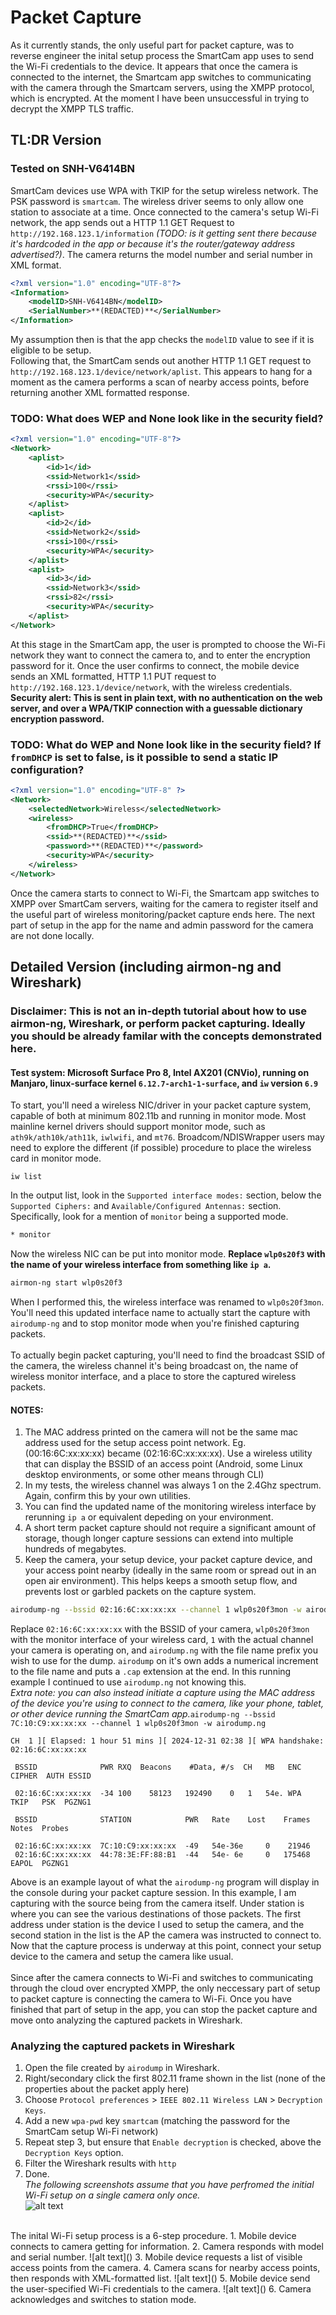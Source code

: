 # Packet Capture
As it currently stands, the only useful part for packet capture, was to reverse engineer the inital setup process the SmartCam app uses to send the Wi-Fi credentials to the device. It appears that once the camera is connected to the internet, the Smartcam app switches to communicating with the camera through the Smartcam servers, using the XMPP protocol, which is encrypted. At the moment I have been unsuccessful in trying to decrypt the XMPP TLS traffic.

## TL:DR Version
### Tested on SNH-V6414BN
SmartCam devices use WPA with TKIP for the setup wireless network. The PSK password is `smartcam`. The wireless driver seems to only allow one station to associate at a time. Once connected to the camera's setup Wi-Fi network, the app sends out a HTTP 1.1 GET Request to `http://192.168.123.1/information` *(TODO: is it getting sent there because it's hardcoded in the app or because it's the router/gateway address advertised?)*. The camera returns the model number and serial number in XML format.
```xml
<?xml version="1.0" encoding="UTF-8"?>
<Information>
    <modelID>SNH-V6414BN</modelID>
    <SerialNumber>**(REDACTED)**</SerialNumber>
</Information>
```
My assumption then is that the app checks the `modelID` value to see if it is eligible to be setup. <br>
Following that, the SmartCam sends out another HTTP 1.1 GET request to `http://192.168.123.1/device/network/aplist`. This appears to hang for a moment as the camera performs a scan of nearby access points, before returning another XML formatted response.
### TODO: What does WEP and None look like in the security field?
```xml
<?xml version="1.0" encoding="UTF-8"?>
<Network>
    <aplist>
        <id>1</id>
        <ssid>Network1</ssid>
        <rssi>100</rssi>
        <security>WPA</security>
    </aplist>
    <aplist>
        <id>2</id>
        <ssid>Network2</ssid>
        <rssi>100</rssi>
        <security>WPA</security>
    </aplist>
    <aplist>
        <id>3</id>
        <ssid>Network3</ssid>
        <rssi>82</rssi>
        <security>WPA</security>
    </aplist>
</Network>
```
At this stage in the SmartCam app, the user is prompted to choose the Wi-Fi network they want to connect the camera to, and to enter the encryption password for it. Once the user confirms to connect, the mobile device sends an XML formatted, HTTP 1.1 PUT request to `http://192.168.123.1/device/network`, with the wireless credentials. **Security alert: This is sent in plain text, with no authentication on the web server, and over a WPA/TKIP connection with a guessable dictionary encryption password.**
### TODO: What do WEP and None look like in the security field? If `fromDHCP` is set to false, is it possible to send a static IP configuration?
```xml
<?xml version="1.0" encoding="UTF-8" ?>
<Network>
    <selectedNetwork>Wireless</selectedNetwork>
    <wireless>
        <fromDHCP>True</fromDHCP>
        <ssid>**(REDACTED)**</ssid>
        <password>**(REDACTED)**</password>
        <security>WPA</security>
    </wireless>
</Network>
```
Once the camera starts to connect to Wi-Fi, the Smartcam app switches to XMPP over SmartCam servers, waiting for the camera to register itself and the useful part of wireless monitoring/packet capture ends here. The next part of setup in the app for the name and admin password for the camera are not done locally.

## Detailed Version (including airmon-ng and Wireshark)
### Disclaimer: This is not an in-depth tutorial about how to use airmon-ng, Wireshark, or perform packet capturing. Ideally you should be already familar with the concepts demonstrated here.

#### Test system: Microsoft Surface Pro 8, Intel AX201 (CNVio), running on Manjaro, linux-surface kernel ```6.12.7-arch1-1-surface```, and `iw` version `6.9`

To start, you'll need a wireless NIC/driver in your packet capture system, capable of both at minimum 802.11b and running in monitor mode. Most mainline kernel drivers should support monitor mode, such as ```ath9k/ath10k/ath11k```, ```iwlwifi```, and ```mt76```. Broadcom/NDISWrapper users may need to explore the different (if possible) procedure to place the wireless card in monitor mode.
```
iw list
```
In the output list, look in the ``Supported interface modes:`` section, below the ``Supported Ciphers:`` and ``Available/Configured Antennas:`` section. Specifically, look for a mention of ``monitor`` being a supported mode.
<br>
```bash
* monitor
```
Now the wireless NIC can be put into monitor mode. <b>Replace ``wlp0s20f3`` with the name of your wireless interface from something like `ip a`.</b>
```bash
airmon-ng start wlp0s20f3
```
When I performed this, the wireless interface was renamed to `wlp0s20f3mon`. You'll need this updated interface name to actually start the capture with `airodump-ng` and to stop monitor mode when you're finished capturing packets.
<br>
<br>
To actually begin packet capturing, you'll need to find the broadcast SSID of the camera, the wireless channel it's being broadcast on, the name of wireless monitor interface, and a place to store the captured wireless packets.
#### NOTES:
1. The MAC address printed on the camera will not be the same mac address used for the setup access point network. Eg. (00:16:6C:xx:xx:xx) became (02:16:6C:xx:xx:xx). Use a wireless utility that can display the BSSID of an access point (Android, some Linux desktop environments, or some other means through CLI)
2. In my tests, the wireless channel was always 1 on the 2.4Ghz spectrum. Again, confirm this by your own utilities.
3. You can find the updated name of the monitoring wireless interface by rerunning `ip a` or equivalent depeding on your environment.
4. A short term packet capture should not require a significant amount of storage, though longer capture sessions can extend into multiple hundreds of megabytes.
5. Keep the camera, your setup device, your packet capture device, and your access point nearby (ideally in the same room or spread out in an open air environment). This helps keeps a smooth setup flow, and prevents lost or garbled packets on the capture system.
```bash
airodump-ng --bssid 02:16:6C:xx:xx:xx --channel 1 wlp0s20f3mon -w airodump.ng
```
Replace `02:16:6C:xx:xx:xx` with the BSSID of your camera, `wlp0s20f3mon` with the monitor interface of your wireless card, `1` with the actual channel your camera is operating on, and `airodump.ng` with the file name prefix you wish to use for the dump. ```airodump``` on it's own adds a numerical increment to the file name and puts a ```.cap``` extension at the end. In this running example I continued to use ```airodump.ng``` not knowing this.
<br><i>Extra note: you can also instead initiate a capture using the MAC address of the device you're using to connect to the camera, like your phone, tablet, or other device running the SmartCam app.</i>``airodump-ng --bssid 7C:10:C9:xx:xx:xx --channel 1 wlp0s20f3mon -w airodump.ng``
```
CH  1 ][ Elapsed: 1 hour 51 mins ][ 2024-12-31 02:38 ][ WPA handshake: 02:16:6C:xx:xx:xx

 BSSID              PWR RXQ  Beacons    #Data, #/s  CH   MB   ENC CIPHER  AUTH ESSID

 02:16:6C:xx:xx:xx  -34 100    58123   192490    0   1   54e. WPA  TKIP   PSK  PGZNG1                       

 BSSID              STATION            PWR   Rate    Lost    Frames  Notes  Probes

 02:16:6C:xx:xx:xx  7C:10:C9:xx:xx:xx  -49   54e-36e     0    21946                                         
 02:16:6C:xx:xx:xx  44:78:3E:FF:88:B1  -44   54e- 6e     0   175468  EAPOL  PGZNG1
```
Above is an example layout of what the `airodump-ng` program will display in the console during your packet capture session. In this example, I am capturing with the source being from the camera itself. Under station is where you can see the various destinations of those packets. The first address under station is the device I used to setup the camera, and the second station in the list is the AP the camera was instructed to connect to. Now that the capture process is underway at this point, connect your setup device to the camera and setup the camera like usual.<br>
<br>
Since after the camera connects to Wi-Fi and switches to communicating through the cloud over encrypted XMPP, the only neccessary part of setup to packet capture is connecting the camera to Wi-Fi. Once you have finished that part of setup in the app, you can stop the packet capture and move onto analyzing the captured packets in Wireshark.

### Analyzing the captured packets in Wireshark
1. Open the file created by ```airodump``` in Wireshark.
2. Right/secondary click the first 802.11 frame shown in the list (none of the properties about the packet apply here)
3. Choose ```Protocol preferences``` > ```IEEE 802.11 Wireless LAN``` > ```Decryption Keys```.
4. Add a new ```wpa-pwd``` key ```smartcam``` (matching the password for the SmartCam setup Wi-Fi network)
5. Repeat step 3, but ensure that ```Enable decryption``` is checked, above the ```Decryption Keys``` option.
6. Filter the Wireshark results with ```http```
7. Done.
<br><i>The following screenshots assume that you have perfromed the initial Wi-Fi setup on a single camera only once. 
</i><br>
![alt text](<step 7 done.png>)
<br>
The inital Wi-Fi setup process is a 6-step procedure.
1. Mobile device connects to camera getting for information.
2. Camera responds with model and serial number.
![alt text](<step 8 information query blanked.png>)
3. Mobile device requests a list of visible access points from the camera.
4. Camera scans for nearby access points, then responds with XML-formatted list.
![alt text](<step 9 aplist blanked.png>)
5. Mobile device send the user-specified Wi-Fi credentials to the camera.
![alt text](<step 10 network config blanked.png>)
6. Camera acknowledges and switches to station mode.